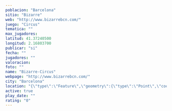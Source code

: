 ```yaml
---
poblacion: "Barcelona"
sitio: "Bizarre"
web: "http://www.bizarrebcn.com/"
juego: "Circus"
tematica: ""
max_jugadores: 
latitud: 41.37240500
longitud: 2.16803700
publicar: "si"
fecha: ""
jugadores: ""
valoracion: 
foto: ""
name: "Bizarre-Circus"
webpage: "http://www.bizarrebcn.com/"
city: "Barcelona"
location: "{\"type\":\"Feature\",\"geometry\":{\"type\":\"Point\",\"coordinates\":[41.372405,2.168037]}}"
active: true
play_date: ""
rating: "0"
---
```

